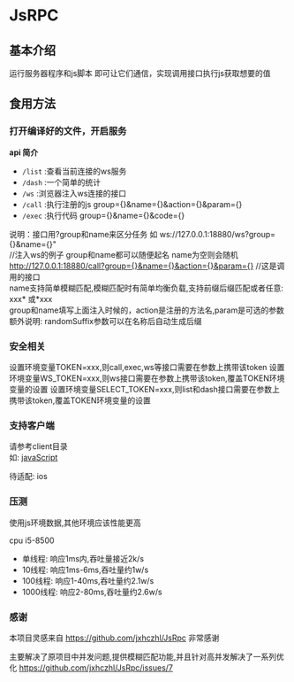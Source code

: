 # JsRPC

## 基本介绍

运行服务器程序和js脚本 即可让它们通信，实现调用接口执行js获取想要的值

## 食用方法

### 打开编译好的文件，开启服务

**api 简介**

- `/list` :查看当前连接的ws服务
- `/dash` :一个简单的统计
- `/ws`  :浏览器注入ws连接的接口
- `/call` :执行注册的js  group={}&name={}&action={}&param={}
- `/exec` :执行代码 group={}&name={}&code={}

说明：接口用?group和name来区分任务 如 ws://127.0.0.1:18880/ws?group={}&name={}"  
//注入ws的例子 group和name都可以随便起名 name为空则会随机  
http://127.0.0.1:18880/call?group={}&name={}&action={}&param={} //这是调用的接口  
name支持简单模糊匹配,模糊匹配时有简单均衡负载,支持前缀后缀匹配或者任意: xxx* 或*xxx  
group和name填写上面注入时候的，action是注册的方法名,param是可选的参数  
额外说明: randomSuffix参数可以在名称后自动生成后缀

### 安全相关

设置环境变量TOKEN=xxx,则call,exec,ws等接口需要在参数上携带该token
设置环境变量WS_TOKEN=xxx,则ws接口需要在参数上携带该token,覆盖TOKEN环境变量的设置
设置环境变量SELECT_TOKEN=xxx,则list和dash接口需要在参数上携带该token,覆盖TOKEN环境变量的设置

### 支持客户端

请参考client目录  
如: [javaScript](./client/javaScript/README.md)

待适配: ios

### 压测

使用js环境数据,其他环境应该性能更高

cpu i5-8500

- 单线程: 响应1ms内,吞吐量接近2k/s
- 10线程: 响应1ms-6ms,吞吐量约1w/s
- 100线程: 响应1-40ms,吞吐量约2.1w/s
- 1000线程: 响应2-80ms,吞吐量约2.6w/s

### 感谢

本项目灵感来自 https://github.com/jxhczhl/JsRpc 非常感谢

主要解决了原项目中并发问题,提供模糊匹配功能,并且针对高并发解决了一系列优化 https://github.com/jxhczhl/JsRpc/issues/7
